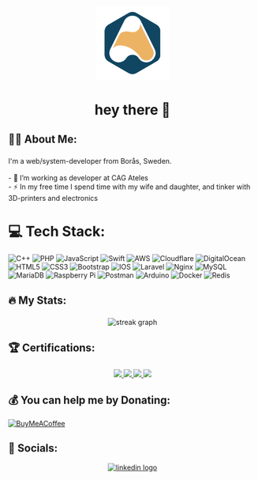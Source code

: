 <div align="center">
  <img height="150" src="https://github.com/RickardAhlstedt/RickardAhlstedt/blob/e65cf9ed383440158fcd73e2a11b5690785e4658/sigill-color-big.png?raw=true"  />
</div>

###

<h1 align="center">hey there 👋</h1>

###

## 🧑‍💻  About Me:

###

<p align="left">I'm a web/system-developer from Borås, Sweden.<br><br>- 🔭 I’m working as developer at CAG Ateles<br>- ⚡ In my free time I spend time with my wife and daughter, and tinker with 3D-printers and electronics</p>

###

# 💻 Tech Stack:
![C++](https://img.shields.io/badge/c++-%2300599C.svg?style=for-the-badge&logo=c%2B%2B&logoColor=white) ![PHP](https://img.shields.io/badge/php-%23777BB4.svg?style=for-the-badge&logo=php&logoColor=white) ![JavaScript](https://img.shields.io/badge/javascript-%23323330.svg?style=for-the-badge&logo=javascript&logoColor=%23F7DF1E) ![Swift](https://img.shields.io/badge/swift-F54A2A?style=for-the-badge&logo=swift&logoColor=white) ![AWS](https://img.shields.io/badge/AWS-%23FF9900.svg?style=for-the-badge&logo=amazon-aws&logoColor=white) ![Cloudflare](https://img.shields.io/badge/Cloudflare-F38020?style=for-the-badge&logo=Cloudflare&logoColor=white) ![DigitalOcean](https://img.shields.io/badge/DigitalOcean-%230167ff.svg?style=for-the-badge&logo=digitalOcean&logoColor=white) ![HTML5](https://img.shields.io/badge/html5-%23E34F26.svg?style=for-the-badge&logo=html5&logoColor=white) ![CSS3](https://img.shields.io/badge/css3-%231572B6.svg?style=for-the-badge&logo=css3&logoColor=white) ![Bootstrap](https://img.shields.io/badge/bootstrap-%23563D7C.svg?style=for-the-badge&logo=bootstrap&logoColor=white) ![IOS](https://img.shields.io/badge/IOS-%2320232a.svg?style=for-the-badge&logo=apple&logoColor=white) ![Laravel](https://img.shields.io/badge/laravel-%23FF2D20.svg?style=for-the-badge&logo=laravel&logoColor=white) ![Nginx](https://img.shields.io/badge/nginx-%23009639.svg?style=for-the-badge&logo=nginx&logoColor=white) ![MySQL](https://img.shields.io/badge/mysql-%2300f.svg?style=for-the-badge&logo=mysql&logoColor=white) ![MariaDB](https://img.shields.io/badge/MariaDB-003545?style=for-the-badge&logo=mariadb&logoColor=white) ![Raspberry Pi](https://img.shields.io/badge/-RaspberryPi-C51A4A?style=for-the-badge&logo=Raspberry-Pi) ![Postman](https://img.shields.io/badge/Postman-FF6C37?style=for-the-badge&logo=postman&logoColor=white) ![Arduino](https://img.shields.io/badge/-Arduino-00979D?style=for-the-badge&logo=Arduino&logoColor=white) ![Docker](https://img.shields.io/badge/docker-%230db7ed.svg?style=for-the-badge&logo=docker&logoColor=white) ![Redis](https://img.shields.io/badge/redis-%23DD0031.svg?style=for-the-badge&logo=redis&logoColor=white)

###

## 🔥 My Stats:

###

<div align="center">
  <img src="https://streak-stats.demolab.com?user=RickardAhlstedt&locale=en&mode=daily&theme=dark&hide_border=false&border_radius=5&order=3" height="220" alt="streak graph"  />
</div>

###

## 🏆 Certifications:

###
<div align="center">
  <a href="https://pimcore.com/academy/certificate-validation?certificationNumber=Y6X3Z2EMTQSBDF4">
    <img src="https://pimcore.com/academy/certificate-validation/badge/Y6X3Z2EMTQSBDF4">
  </a>
  <a href="https://pimcore.com/academy/certificate-validation?certificationNumber=PSFWBLCV964XN75">
    <img src="https://pimcore.com/academy/certificate-validation/badge/PSFWBLCV964XN75">
  </a>
  <a href="https://pimcore.com/academy/certificate-validation?certificationNumber=964L3TQJ1MX8CUP">
    <img src="https://pimcore.com/academy/certificate-validation/badge/964L3TQJ1MX8CUP">
  </a>
  <a href="https://pimcore.com/academy/certificate-validation?certificationNumber=SRAVCBMZQL1G37T">
    <img src="https://pimcore.com/academy/certificate-validation/badge/SRAVCBMZQL1G37T">
  </a>
</div>

###

## 💰 You can help me by Donating:
[![BuyMeACoffee](https://img.shields.io/badge/Buy%20Me%20a%20Coffee-ffdd00?style=for-the-badge&logo=buy-me-a-coffee&logoColor=black)](https://buymeacoffee.com/ahlstedt) 

###

## 🤳 Socials:
<div align="center">
  <a href="https://www.linkedin.com/in/rickard-ahlstedt-xyz/" target="_blank">
    <img src="https://img.shields.io/static/v1?message=LinkedIn&logo=linkedin&label=&color=0077B5&logoColor=white&labelColor=&style=for-the-badge" height="25" alt="linkedin logo"  />
  </a>
</div>
